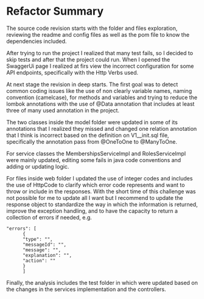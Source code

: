 # Refactor Summary

The source code revision starts with the folder and files exploration, reviewing the readme and config files as well as the pom file to know the dependencies included.

After trying to run the project I realized that many test fails, so I decided to skip tests and after that the project could run. When I opened the SwaggerUi page I realized at firs view the incorrect configuration for some API endpoints, specifically with the Http Verbs used.

At next stage the revision in deep starts. The first goal was to detect common coding issues like the use of non clearly variable names, naming convention (camelcase), for methods and variables and trying to reduce the lombok annotations with the use of @Data annotation that includes at least three of many used annotation in the project.

The two classes inside the model folder were updated in some of its annotations that I realized they missed and changed one relation annotation that I think is incorrect based on the definition on V1__init.sql file, specifically the annotation pass from @OneToOne to @ManyToOne.

For service classes the MembershipsServiceImpl and RolesServiceImpl were mainly updated, editing some fails in java code conventions and adding or updating logic.

For files inside web folder I updated the use of integer codes and includes the use of HttpCode to clarify which error code represents and want to throw or include in the responses.
With the short time of this challenge was not possible for me to update all I want but I recommend to update the response object to standardize the way in which the information is returned, improve the exception handling, and to have the capacity to return a collection of errors if needed, e.g.

```shell
"errors": [
      { 
      "type": "", 
      "messageId": "", 
      "message": "", 
      "explanation": "", 
      "action": "" 
      }
      ]
```

Finally, the analysis includes the test folder in which were updated based on the changes in the services implementation and the controllers.

